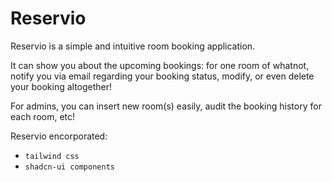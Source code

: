 # Reservio

Reservio is a simple and intuitive room booking application.

It can show you about the upcoming bookings: for one room of whatnot, notify you via email regarding your booking status, modify, or even delete your booking altogether!

For admins, you can insert new room(s) easily, audit the booking history for each room, etc!

Reservio encorporated: 
- `tailwind css`
- `shadcn-ui components`

